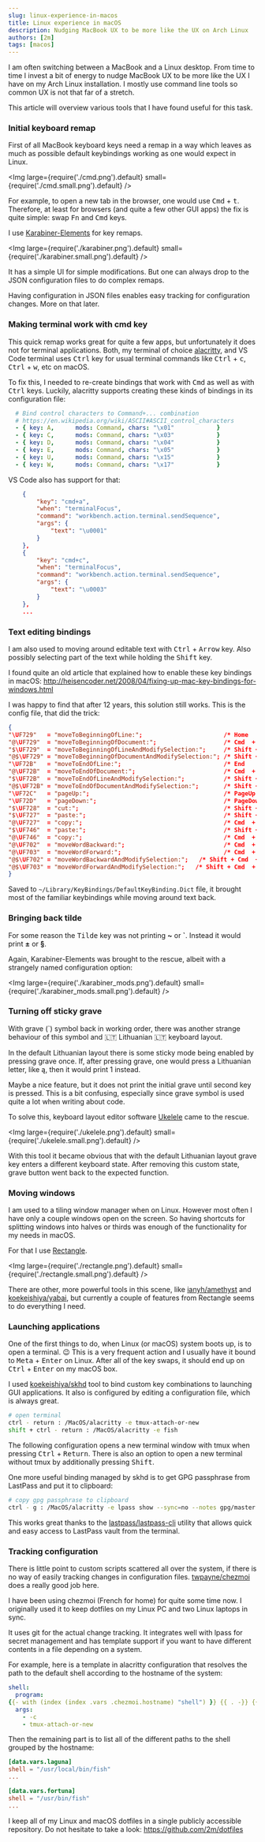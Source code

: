 ```yaml
---
slug: linux-experience-in-macos
title: Linux experience in macOS
description: Nudging MacBook UX to be more like the UX on Arch Linux
authors: [2m]
tags: [macos]
---
```


I am often switching between a MacBook and a Linux desktop. From time to time I invest a bit of energy to nudge MacBook UX to be more like the UX I have on my Arch Linux installation. I mostly use command line tools so common UX is not that far of a stretch.

This article will overview various tools that I have found useful for this task.

<!--truncate-->

### Initial keyboard remap

First of all MacBook keyboard keys need a remap in a way which leaves as much as possible default keybindings working as one would expect in Linux.

<Img large={require('./cmd.png').default} small={require('./cmd.small.png').default} />

For example, to open a new tab in the browser, one would use <kbd>Cmd</kbd> + <kbd>t</kbd>. Therefore, at least for browsers (and quite a few other GUI apps) the fix is quite simple: swap <kbd>Fn</kbd> and <kbd>Cmd</kbd> keys.

I use [Karabiner-Elements](https://karabiner-elements.pqrs.org/) for key remaps.

<Img large={require('./karabiner.png').default} small={require('./karabiner.small.png').default} />

It has a simple UI for simple modifications. But one can always drop to the JSON configuration files to do complex remaps.

Having configuration in JSON files enables easy tracking for configuration changes. More on that later.

### Making terminal work with cmd key

This quick remap works great for quite a few apps, but unfortunately it does not for terminal applications. Both, my terminal of choice [alacritty](https://github.com/alacritty/alacritty), and VS Code terminal uses <kbd>Ctrl</kbd> key for usual terminal commands like <kbd>Ctrl</kbd> + <kbd>c</kbd>, <kbd>Ctrl</kbd> + <kbd>w</kbd>, etc on macOS.

To fix this, I needed to re-create bindings that work with <kbd>Cmd</kbd> as well as with <kbd>Ctrl</kbd> keys. Luckily, alacritty supports creating these kinds of bindings in its configuration file:

```yaml
  # Bind control characters to Command+... combination
  # https://en.wikipedia.org/wiki/ASCII#ASCII_control_characters
  - { key: A,      mods: Command, chars: "\x01"            }
  - { key: C,      mods: Command, chars: "\x03"            }
  - { key: D,      mods: Command, chars: "\x04"            }
  - { key: E,      mods: Command, chars: "\x05"            }
  - { key: U,      mods: Command, chars: "\x15"            }
  - { key: W,      mods: Command, chars: "\x17"            }
```

VS Code also has support for that:

```json
    {
        "key": "cmd+a",
        "when": "terminalFocus",
        "command": "workbench.action.terminal.sendSequence",
        "args": {
            "text": "\u0001"
        }
    },
    {
        "key": "cmd+c",
        "when": "terminalFocus",
        "command": "workbench.action.terminal.sendSequence",
        "args": {
            "text": "\u0003"
        }
    },
    ...
```

### Text editing bindings

I am also used to moving around editable text with <kbd>Ctrl</kbd> + <kbd>Arrow</kbd> key. Also possibly selecting part of the text while holding the <kbd>Shift</kbd> key.

I found quite an old article that explained how to enable these key bindings in macOS: http://heisencoder.net/2008/04/fixing-up-mac-key-bindings-for-windows.html

I was happy to find that after 12 years, this solution still works. This is the config file, that did the trick:

```json
{
"\UF729"   = "moveToBeginningOfLine:";                       /* Home         */
"@\UF729"  = "moveToBeginningOfDocument:";                   /* Cmd  + Home  */
"$\UF729"  = "moveToBeginningOfLineAndModifySelection:";     /* Shift + Home */
"@$\UF729" = "moveToBeginningOfDocumentAndModifySelection:"; /* Shift + Cmd  + Home */
"\UF72B"   = "moveToEndOfLine:";                             /* End          */
"@\UF72B"  = "moveToEndOfDocument:";                         /* Cmd  + End   */
"$\UF72B"  = "moveToEndOfLineAndModifySelection:";           /* Shift + End  */
"@$\UF72B" = "moveToEndOfDocumentAndModifySelection:";       /* Shift + Cmd  + End */
"\UF72C"   = "pageUp:";                                      /* PageUp       */
"\UF72D"   = "pageDown:";                                    /* PageDown     */
"$\UF728"  = "cut:";                                         /* Shift + Del  */
"$\UF727"  = "paste:";                                       /* Shift + Ins */
"@\UF727"  = "copy:";                                        /* Cmd  + Ins  */
"$\UF746"  = "paste:";                                       /* Shift + Help */
"@\UF746"  = "copy:";                                        /* Cmd  + Help (Ins) */
"@\UF702"  = "moveWordBackward:";                            /* Cmd  + LeftArrow */
"@\UF703"  = "moveWordForward:";                             /* Cmd  + RightArrow */
"@$\UF702" = "moveWordBackwardAndModifySelection:";   /* Shift + Cmd  + Leftarrow */
"@$\UF703" = "moveWordForwardAndModifySelection:";   /* Shift + Cmd  + Rightarrow */
}
```

Saved to `~/Library/KeyBindings/DefaultKeyBinding.Dict` file, it brought most of the familiar keybindings while moving around text back.

### Bringing back tilde

For some reason the <kbd>Tilde</kbd> key was not printing **~** or **`**. Instead it would print **±** or **§**.

Again, Karabiner-Elements was brought to the rescue, albeit with a strangely named configuration option:

<Img large={require('./karabiner_mods.png').default} small={require('./karabiner_mods.small.png').default} />

### Turning off sticky grave

With grave (`) symbol back in working order, there was another strange behaviour of this symbol and 🇱🇹 Lithuanian 🇱🇹 keyboard layout.

In the default Lithuanian layout there is some sticky mode being enabled by pressing grave once. If, after pressing grave, one would press a Lithuanian letter, like ą, then it would print 1 instead.

Maybe a nice feature, but it does not print the initial grave until second key is pressed. This is a bit confusing, especially since grave symbol is used quite a lot when writing about code.

To solve this, keyboard layout editor software [Ukelele](https://software.sil.org/ukelele/) came to the rescue.

<Img large={require('./ukelele.png').default} small={require('./ukelele.small.png').default} />

With this tool it became obvious that with the default Lithuanian layout grave key enters a different keyboard state. After removing this custom state, grave button went back to the expected function.

### Moving windows

I am used to a tiling window manager when on Linux. However most often I have only a couple windows open on the screen. So having shortcuts for splitting windows into halves or thirds was enough of the functionality for my needs in macOS.

For that I use [Rectangle](https://rectangleapp.com/).

<Img large={require('./rectangle.png').default} small={require('./rectangle.small.png').default} />

There are other, more powerful tools in this scene, like [ianyh/amethyst](https://github.com/ianyh/amethyst) and [koekeishiya/yabai](https://github.com/koekeishiya/yabai), but currently a couple of features from Rectangle seems to do everything I need.

### Launching applications

One of the first things to do, when Linux (or macOS) system boots up, is to open a terminal. 😉 This is a very frequent action and I usually have it bound to <kbd>Meta</kbd> + <kbd>Enter</kbd> on Linux. After all of the key swaps, it should end up on <kbd>Ctrl</kbd> + <kbd>Enter</kbd> on my macOS box.

I used [koekeishiya/skhd](https://github.com/koekeishiya/skhd) tool to bind custom key combinations to launching GUI applications. It also is configured by editing a configuration file, which is always great.

```bash
# open terminal
ctrl - return : /MacOS/alacritty -e tmux-attach-or-new
shift + ctrl - return : /MacOS/alacritty -e fish
```

The following configuration opens a new terminal window with tmux when pressing <kbd>Ctrl</kbd> + <kbd>Return</kbd>. There is also an option to open a new terminal without tmux by additionally pressing <kbd>Shift</kbd>.

One more useful binding managed by skhd is to get GPG passphrase from LastPass and put it to clipboard:

```bash
# copy gpg passphrase to clipboard
ctrl - g : /MacOS/alacritty -e lpass show --sync=no --notes gpg/master --clip
```

This works great thanks to the [lastpass/lastpass-cli](https://github.com/lastpass/lastpass-cli) utility that allows quick and easy access to LastPass vault from the terminal.

### Tracking configuration

There is little point to custom scripts scattered all over the system, if there is no way of easily tracking changes in configuration files. [twpayne/chezmoi](https://github.com/twpayne/chezmoi) does a really good job here.

I have been using chezmoi (French for home) for quite some time now. I originally used it to keep dotfiles on my Linux PC and two Linux laptops in sync.

It uses git for the actual change tracking. It integrates well with lpass for secret management and has template support if you want to have different contents in a file depending on a system.

For example, here is a template in alacritty configuration that resolves the path to the default shell according to the hostname of the system:

```yaml
shell:
  program:
{{- with (index (index .vars .chezmoi.hostname) "shell") }} {{ . -}} {{- end }}
  args:
    - -c
    - tmux-attach-or-new
```

Then the remaining part is to list all of the different paths to the shell grouped by the hostname:

```toml
[data.vars.laguna]
shell = "/usr/local/bin/fish"
...

[data.vars.fortuna]
shell = "/usr/bin/fish"
...
```

I keep all of my Linux and macOS dotfiles in a single publicly accessible repository. Do not hesitate to take a look: https://github.com/2m/dotfiles
